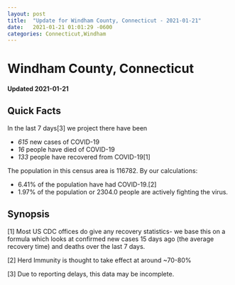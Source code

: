 ```yaml
---
layout: post
title:  "Update for Windham County, Connecticut - 2021-01-21"
date:   2021-01-21 01:01:29 -0600
categories: Connecticut,Windham
---
```


# Windham County, Connecticut
#### Updated 2021-01-21

## Quick Facts

In the last 7 days[3] we project there have been
- *615* new cases of COVID-19
- *16* people have died of COVID-19
- *133* people have recovered from COVID-19[1]

The population in this census area is 116782. By our calculations:
- 6.41% of the population have had COVID-19.[2]
- 1.97% of the population or 2304.0 people are actively fighting the virus.

## Synopsis




[1] Most US CDC offices do give any recovery statistics- we base this on a formula which looks at confirmed new cases
15 days ago (the average recovery time) and deaths over the last 7 days.

[2] Herd Immunity is thought to take effect at around ~70-80%

[3] Due to reporting delays, this data may be incomplete.
 
    